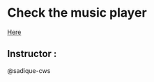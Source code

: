 <h1>Check the music player </h1>
<a href ="https://rupeshsaha.github.io/musicplayer.github.io/">Here</a>

<h2>Instructor :</h2> @sadique-cws

